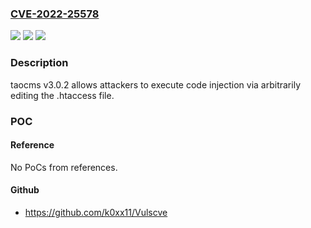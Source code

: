 ### [CVE-2022-25578](https://cve.mitre.org/cgi-bin/cvename.cgi?name=CVE-2022-25578)
![](https://img.shields.io/static/v1?label=Product&message=n%2Fa&color=blue)
![](https://img.shields.io/static/v1?label=Version&message=n%2Fa&color=blue)
![](https://img.shields.io/static/v1?label=Vulnerability&message=n%2Fa&color=brighgreen)

### Description

taocms v3.0.2 allows attackers to execute code injection via arbitrarily editing the .htaccess file.

### POC

#### Reference
No PoCs from references.

#### Github
- https://github.com/k0xx11/Vulscve

